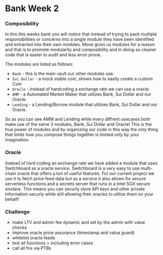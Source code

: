 # Bank Week 2

### Composibility

In this this weeks bank you will notice that instead of trying to pack multiple responsibilities or concerns into a single module they have been identified and extracted into their own modules. Move gives us modules for a reason and that is to promote modularity and composibility and in doing so cleaner code that is easier to audit and less error prone.

The modules are listed as follows:
- `Bank` - this is the main vault our other modules use.
- `Sui Dollar` - a mock stable coin, shows how to easily create a custom Coin
- `Oracle` - Instead of hardcoding a exchange rate we can use a oracle.
- `AMM` - a Automated Market Maker that utilizes Bank, Sui Dollar and our Oracle.
-  `Lending` - a Lending/Borrow module that utilizes Bank, Sui Dollar and our Oracle.

So as you can see AMM and Lending while every diffrent usecases both make use of the same 3 modules, Bank, Sui Dollar and Oracle! This is the true power of modules and by organizing our code in this way the only thing that limits how you compose things together is limited only by your imagination.

### Oracle

Instead of hard coding an exchange rate we have added a module that uses Switchboard as a oracle service. Switchboard is a very easy to use multi-chain oracle that offers a ton of useful features. For our current project we use it to fetch price feed data but as a service it also allows for secure serverless functions and a secrets server that runs in a Intel SGX secure enclave. This means you can securly store API keys and other private information securly while still allowing their oracles to utilize them on your behalf!

### Challenge

- make LTV and admin fee dynamic and set by the admin with value checks
- improve oracle price assurance (timestamp and value guard)
- whitelist oracle feeds
- test all functions + including error cases
- call all fns via PTBs
